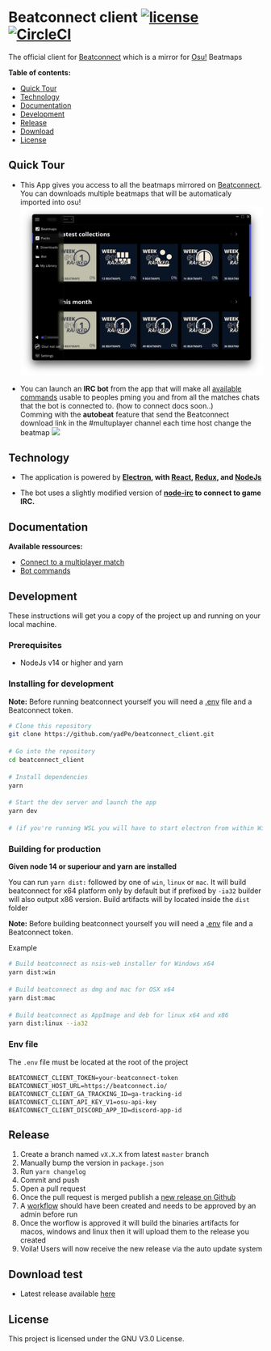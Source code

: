 # Beatconnect client [![license](https://img.shields.io/github/license/yadpe/beatconnect_client.svg?style=flat-square)]() <a  href="https://snyk.io/test/github/yadPe/beatconnect_client?targetFile=package.json"><img src="https://snyk.io/test/github/yadPe/beatconnect_client/badge.svg" alt="" data-canonical-src="https://snyk.io/test/github/yadPe/beatconnect_client" style="max-width:100%;"></a> [![CircleCI](https://circleci.com/gh/yadPe/beatconnect_client.svg?style=svg)](https://circleci.com/gh/yadPe/beatconnect_client)

The official client for [Beatconnect](https://beatconnect.io) which is a mirror for [Osu!](https://osu.ppy.sh/home) Beatmaps

**Table of contents:**

<!-- toc -->

- [Quick Tour](#quick-tour)
- [Technology](#technology)
- [Documentation](#documentation)
- [Development](#development)
- [Release](#release)
- [Download](#download)
- [License](#license)

<!-- tocstop -->

## Quick Tour

- This App gives you access to all the beatmaps mirrored on [Beatconnect](https://beatconnect.io). You can downloads multiple beatmaps that will be automaticaly imported into osu! </br>
  <img src="./docs/bcclient.png">

- You can launch an <b>IRC bot</b> from the app that will make all [available commands](./docs/commands.md) usable to peoples pming you and from all the matches chats that the bot is connected to. (how to connect docs soon..)</br>
  Comming with the <b>autobeat</b> feature that send the Beatconnect download link in the #multuplayer channel each time host change the beatmap
  <img src="./docs/m3krbwj3sfdG480M.gif">

## Technology

- The application is powered by **[Electron](https://electronjs.org),
  with [React](https://facebook.github.io/react/),
  [Redux](http://redux.js.org/),
  and [NodeJs](https://nodejs.org)**

- The bot uses a slightly modified version of **[node-irc](https://github.com/yadPe/node-irc) to connect to game IRC.**

## Documentation

**Available ressources:**

- [Connect to a multiplayer match](./docs/connect-to-multiplayer-match.md)
- [Bot commands](./docs/commands.md)

## Development

These instructions will get you a copy of the project up and running on your local machine.

### Prerequisites

- NodeJs v14 or higher and yarn

### Installing for development

**Note:** Before running beatconnect yourself you will need a [.env](#Env-file) file and a Beatconnect token.

```bash
# Clone this repository
git clone https://github.com/yadPe/beatconnect_client.git

# Go into the repository
cd beatconnect_client

# Install dependencies
yarn

# Start the dev server and launch the app
yarn dev

# (if you're running WSL you will have to start electron from within Windows with "yarn electron-dev")
```

### Building for production

**Given node 14 or superiour and yarn are installed**

You can run `yarn dist:` followed by one of `win`, `linux` or `mac`. It will build beatconnect for x64 platform only by default but if prefixed by `-ia32` builder will also output x86 version.
Build artifacts will by located inside the `dist` folder

**Note:** Before building beatconnect yourself you will need a [.env](#Env-file) file and a Beatconnect token.

Example

```bash
# Build beatconnect as nsis-web installer for Windows x64
yarn dist:win

# Build beatconnect as dmg and mac for OSX x64
yarn dist:mac

# Build beatconnect as AppImage and deb for linux x64 and x86
yarn dist:linux --ia32
```

### Env file

The `.env` file must be located at the root of the project

```
BEATCONNECT_CLIENT_TOKEN=your-beatconnect-token
BEATCONNECT_HOST_URL=https://beatconnect.io/
BEATCONNECT_CLIENT_GA_TRACKING_ID=ga-tracking-id
BEATCONNECT_CLIENT_API_KEY_V1=osu-api-key
BEATCONNECT_CLIENT_DISCORD_APP_ID=discord-app-id
```

## Release

1. Create a branch named `vX.X.X` from latest `master` branch
2. Manually bump the version in `package.json`
3. Run `yarn changelog`
4. Commit and push
5. Open a pull request
6. Once the pull request is merged publish a [new release on Github](https://github.com/yadPe/beatconnect_client/releases/new)
7. A [workflow](https://github.com/yadPe/beatconnect_client/actions/workflows/publish.yml) should have been created and needs to be approved by an admin before run
8. Once the worflow is approved it will build the binaries artifacts for macos, windows and linux then it will upload them to the release you created
9. Voila! Users will now receive the new release via the auto update system

## Download test

- Latest release available [here](https://github.com/yadPe/beatconnect_client/releases/latest)

## License

This project is licensed under the GNU V3.0 License.
